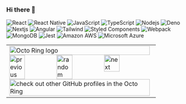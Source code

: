 ### Hi there 👋

![React](https://img.shields.io/badge/-React-F0F8FF?style=flat-square&logo=react)
![React Native](https://img.shields.io/badge/-React-F0F8FF?style=flat-square&logo=react)
![JavaScript](https://img.shields.io/badge/-JavaScript-F0F8FF?style=flat-square&logo=javascript)
![TypeScript](https://img.shields.io/badge/-TypeScript-007ACC?style=flat-square&logo=typescript&logoColor=white)
![Nodejs](https://img.shields.io/badge/-Nodejs-F0F8FF?style=flat-square&logo=Node.js)
![Deno](https://img.shields.io/badge/-deno-purple?style=flat-square&logo=deno)
![Nextjs](https://img.shields.io/badge/-Nextjs-black?style=flat-square&logo=Next.js)
![Angular](https://img.shields.io/badge/-Angular-DD0031?style=flat-square&logo=angular&logoColor=white)
![Tailwind](https://img.shields.io/badge/-TailwindCSS-F0F8FF?style=flat-square&logo=tailwindcss)
![Styled Components](https://img.shields.io/badge/-Styled_Components-db7092?style=flat-square&logo=styled-components&logoColor=white)
![Webpack](https://img.shields.io/badge/-Webpack-black?style=flat-square&logo=webpack)
![MongoDB](https://img.shields.io/badge/-MongoDB-13aa52?style=flat-square&logo=mongodb&logoColor=white)
![Jest](https://img.shields.io/badge/-Jest-black?style=flat-square&logo=jest)
![Amazon AWS](https://img.shields.io/badge/Amazon%20AWS-232F3E?style=flat-square&logo=amazon-aws)
![Microsoft Azure](https://img.shields.io/badge/Microsoft%20Azure-232F7E?style=flat-square&logo=microsoft-azure)
<br/>

<!--
**R-Kiran-Raj/R-Kiran-Raj** is a ✨ _special_ ✨ repository because its `README.md` (this file) appears on your GitHub profile.

Here are some ideas to get you started:

- 🔭 I’m currently working on ...
- 🌱 I’m currently learning ...
- 👯 I’m looking to collaborate on ...
- 🤔 I’m looking for help with ...
- 💬 Ask me about ...
- 📫 How to reach me: ...
- 😄 Pronouns: ...
- ⚡ Fun fact: ...
-->


<table><tbody><tr><td><a href="https://octo-ring.com/"><img src="https://octo-ring.com/static/img/widget/top.png" width="99%" alt="Octo Ring logo" align="top"></a><br><a href="https://octo-ring.com/p/R-Kiran-Raj/prev"><img src="https://octo-ring.com/static/img/widget/prev.png" width="33%" alt="previous" align="top" title="previous profile"></a><a href="https://octo-ring.com/p/R-Kiran-Raj/random"><img src="https://octo-ring.com/static/img/widget/random.png" width="33%" alt="random" align="top" title="random profile"></a><a href="https://octo-ring.com/p/R-Kiran-Raj/next"><img src="https://octo-ring.com/static/img/widget/next.png" width="33%" alt="next" align="top" title="next profile"></a><br><a href="https://octo-ring.com/"><img src="https://octo-ring.com/static/img/widget/bottom.png" width="99%" alt="check out other GitHub profiles in the Octo Ring" align="top"></a></td></tr></tbody></table>
